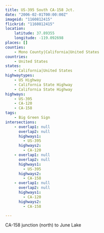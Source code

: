 ```yaml
---
title: US-395 South CA-158 Jct.
date: "2006-02-01T00:00:00Z"
imageid: "1160812415"
flickrid: "1160812415"
location:
    latitude: 37.89355
    longitude: -119.092698
places: []
counties:
    - Mono County|California|United States
countries:
    - United States
states:
    - California|United States
highwaytypes:
    - US Highway
    - California State Highway
    - California State Highway
highways:
    - US-395
    - CA-120
    - CA-158
tags:
    - Big Green Sign
intersections:
    - overlap1: null
      overlap2: null
      highways1:
        - US-395
      highways2:
        - CA-120
    - overlap1: null
      overlap2: null
      highways1:
        - US-395
      highways2:
        - CA-158
    - overlap1: null
      overlap2: null
      highways1:
        - CA-120
      highways2:
        - CA-158

---
```

CA-158 junction (north) to June Lake